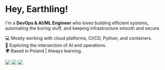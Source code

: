 # Hey, Earthling!

I'm a **DevOps & AI/ML Engineer** who loves building efficient systems, automating the boring stuff, and keeping infrastructure smooth and secure.

💻 Mostly working with cloud platforms, CI/CD, Python, and containers.  
🧠 Exploring the intersection of AI and operations.  
🌍 Based in Poland | Always learning.

<kbd><a href= 'https://www.linkedin.com/in/edward-ogbei/' rel="nofollow"><img src= "https://img.shields.io/badge/LinkedIn-0077B5?style=for-the-badge&logo=linkedin&logoColor=white" /></a></kbd>
<kbd><a href="https://medium.com/@ogbeiedward" rel="nofollow"><img src= "https://img.shields.io/badge/Medium-white?style=for-the-badge&logo=medium&logoColor=black" /></a></kbd>
<kbd><a href="mailto:ogbeiedward@gmail.com" rel="nofollow"><img src= "https://img.shields.io/badge/Gmail-white?style=for-the-badge&logo=gmail&logoColor=red" /></a></kbd>

